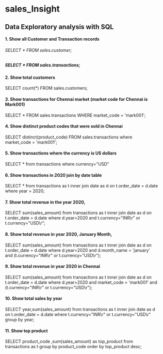 # sales_Insight

## Data Exploratory analysis with SQL

#### 1. Show all Customer and Transaction records
###### SELECT * FROM sales.customer;

##### SELECT * FROM sales.transactions;

#### 2. Show total customers
SELECT count(*) FROM sales.customers;

#### 3. Show transactions for Chennai market (market code for Chennai is Mark001)
SELECT * FROM sales.transactions
WHERE market_code = 'mark001';

#### 4. Show distinct product codes that were sold in Chennai
SELECT distinct(product_code) FROM sales.transactions
where market_code = 'mark001';

#### 5. Show transactions where the currency is US dollars
SELECT * from transactions where currency="USD"

#### 6. Show transactions in 2020 join by date table
SELECT * from transactions as t
inner join date as d on t.order_date = d.date
where year = 2020;

#### 7. Show total revenue in the year 2020,
SELECT sum(sales_amount) from transactions as t
inner join date as d on t.order_date = d.date
where d.year=2020 and t.currency="INR\r" or t.currency="USD\r";

#### 8. Show total revenue in year 2020, January Month,
SELECT sum(sales_amount) from transactions as t
inner join date as d on t.order_date = d.date
where d.year=2020 and d.month_name = 'january' and (t.currency="INR\r" or
t.currency="USD\r");

#### 9. Show total revenue in year 2020 in Chennai
SELECT sum(sales_amount) from transactions as t
inner join date as d on t.order_date = d.date
where d.year=2020 and market_code = 'mark001' and (t.currency="INR\r" or
t.currency="USD\r");

#### 10. Show total sales by year
SELECT year,sum(sales_amount) from transactions as t
inner join date as d on t.order_date = d.date
where t.currency="INR\r" or t.currency="USD\r"
group by year;

#### 11. Show top product
SELECT product_code ,sum(sales_amount) as top_product from
transactions as t
group by product_code
order by top_product desc;
